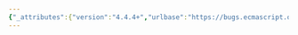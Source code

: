 ```yaml
---
{"_attributes":{"version":"4.4.4+","urlbase":"https://bugs.ecmascript.org/","maintainer":"dherman@mozilla.com"},"bug":{"bug_id":2961,"creation_ts":"2014-06-02 09:15:00 -0700","short_desc":"9.2.13 Function Declaration Instantiation: Visibility of function declaration with name \"arguments\"?","delta_ts":"2014-07-19 18:06:38 -0700","product":"Draft for 6th Edition","component":"technical issue","version":"Rev 25: May 22, 2014 Draft","rep_platform":"All","op_sys":"All","bug_status":"RESOLVED","resolution":"FIXED","priority":"Normal","bug_severity":"normal","everconfirmed":true,"reporter":{"uid":"andrebargull","name":"André Bargull"},"assigned_to":{"uid":"allen","name":"Allen Wirfs-Brock"},"long_desc":[{"commentid":8795,"comment_count":0,"who":{"uid":"andrebargull","name":"André Bargull"},"bug_when":"2014-06-02 09:15:27 -0700","thetext":"9.2.13  Function Declaration Instantiation(func, argumentsList, env ) Abstract\nOperation\n\nIn general default parameter expressions cannot access inner function declarations. There is currently one exception to this rule: If the inner function declaration is named \"arguments\", default parameter expressions have access to that function. \n\nQ: Is it necessary to handle this special case?\n\n\nTest case:\n---\nfunction f1(g = arguments) {\n  function arguments() { }\n}\nf1(); // Throws ReferenceError: binding is not initialized: \"arguments\"\n\nfunction f2(g = () => arguments) {\n  function arguments() { }\n  return g();\n}\nf2(); // Returns `function arguments() { }`\n---"},{"commentid":9155,"comment_count":1,"who":{"uid":"allen","name":"Allen Wirfs-Brock"},"bug_when":"2014-07-11 12:01:04 -0700","thetext":"fixed in rev26.\n\nTook some more redesign of 9.2.13.  The result of your tests should  be:\n\nfunction f1(g = arguments) {\n  function arguments() { }\n}\nf1(); // No error, parameter list arguments binding is  initialized: to arguments object\n\nfunction f2(g = () => arguments) {\n  function arguments() { }\n  return g();\n}\nf2(); // Returns f2's arguments object"},{"commentid":9364,"comment_count":2,"who":{"uid":"allen","name":"Allen Wirfs-Brock"},"bug_when":"2014-07-19 18:06:38 -0700","thetext":"fixed in rev26"}]}}
---
```

